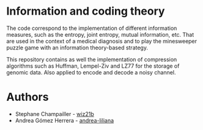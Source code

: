 # Information and coding theory

The code correspond to the implementation of different information measures, such as the entropy, joint entropy, mutual information, etc. That are used in the context of a medical diagnosis and to play the minesweeper puzzle game with an information theory-based strategy.

This repository contains as well the implementation of compression algorithms such as Huffman, Lempel-Ziv and LZ77 for the storage of genomic data. Also applied to encode and decode a noisy channel.

# Authors 

- Stephane Champailler -  [wiz21b](https://github.com/wiz21b/)
- Andrea Gómez Herrera - [andrea-liliana](https://github.com/andrea-liliana/)
